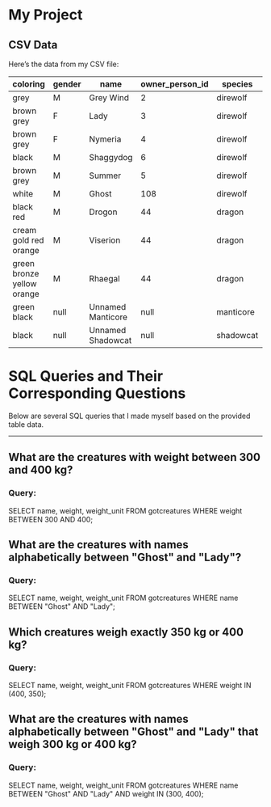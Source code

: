 # My Project

## CSV Data

Here’s the data from my CSV file:

| coloring                     | gender | name              | owner_person_id | species   | weight | weight_unit |
|------------------------------|--------|-------------------|-----------------|-----------|--------|-------------|
| grey                         | M      | Grey Wind         | 2               | direwolf  | 400    | kg          |
| brown grey                   | F      | Lady              | 3               | direwolf  | 350    | kg          |
| brown grey                   | F      | Nymeria           | 4               | direwolf  | 300    | kg          |
| black                        | M      | Shaggydog         | 6               | direwolf  | 375    | kg          |
| brown grey                   | M      | Summer            | 5               | direwolf  | 350    | kg          |
| white                        | M      | Ghost             | 108             | direwolf  | 400    | kg          |
| black red                    | M      | Drogon            | 44              | dragon    | 28000  | kg          |
| cream gold red orange        | M      | Viserion          | 44              | dragon    | 25000  | kg          |
| green bronze yellow orange   | M      | Rhaegal           | 44              | dragon    | 23000  | kg          |
| green black                  | null   | Unnamed Manticore | null            | manticore | 2      | kg          |
| black                        | null   | Unnamed Shadowcat | null            | shadowcat | 82     | kg          |


# SQL Queries and Their Corresponding Questions

Below are several SQL queries that I made myself based on the provided table data.

---
## What are the creatures with weight between 300 and 400 kg?

### Query:

SELECT name, weight, weight_unit FROM gotcreatures WHERE weight BETWEEN 300 AND 400;


## What are the creatures with names alphabetically between "Ghost" and "Lady"?

### Query:

SELECT name, weight, weight_unit FROM gotcreatures WHERE name BETWEEN "Ghost" AND "Lady";


## Which creatures weigh exactly 350 kg or 400 kg?

### Query:

SELECT name, weight, weight_unit FROM gotcreatures WHERE weight IN (400, 350);

## What are the creatures with names alphabetically between "Ghost" and "Lady" that weigh 300 kg or 400 kg?

### Query:

SELECT name, weight, weight_unit FROM gotcreatures WHERE name BETWEEN "Ghost" AND "Lady" AND weight IN (300, 400);



